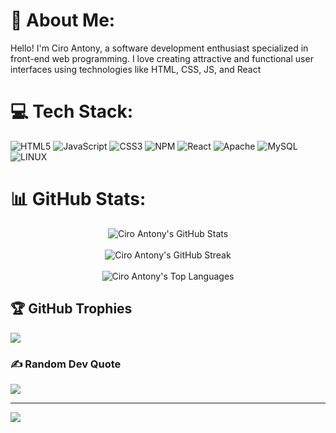 # 💫 About Me:
Hello! I'm Ciro Antony, a software development enthusiast specialized in front-end web programming. I love creating attractive and functional user interfaces using technologies like HTML, CSS, JS, and React


# 💻 Tech Stack:
![HTML5](https://img.shields.io/badge/html5-%23E34F26.svg?style=for-the-badge&logo=html5&logoColor=white) ![JavaScript](https://img.shields.io/badge/javascript-%23323330.svg?style=for-the-badge&logo=javascript&logoColor=%23F7DF1E) ![CSS3](https://img.shields.io/badge/css3-%231572B6.svg?style=for-the-badge&logo=css3&logoColor=white) ![NPM](https://img.shields.io/badge/NPM-%23000000.svg?style=for-the-badge&logo=npm&logoColor=white) ![React](https://img.shields.io/badge/react-%2320232a.svg?style=for-the-badge&logo=react&logoColor=%2361DAFB) ![Apache](https://img.shields.io/badge/apache-%23D42029.svg?style=for-the-badge&logo=apache&logoColor=white) ![MySQL](https://img.shields.io/badge/mysql-%2300f.svg?style=for-the-badge&logo=mysql&logoColor=white) ![LINUX](https://img.shields.io/badge/Linux-FCC624?style=for-the-badge&logo=linux&logoColor=black)

# 📊 GitHub Stats:
<div align="center">
    <img align="center" src="https://github-readme-stats.vercel.app/api?username=CiroAntony&theme=react&hide_border=false&include_all_commits=true&count_private=true" alt="Ciro Antony's GitHub Stats">
    <br><br>
    <img align="center" src="https://github-readme-streak-stats.herokuapp.com/?user=CiroAntony&theme=react&hide_border=false" alt="Ciro Antony's GitHub Streak">
    <br><br>
    <img align="center" src="https://github-readme-stats.vercel.app/api/top-langs/?username=CiroAntony&theme=react&hide_border=false&include_all_commits=true&count_private=true&layout=compact" alt="Ciro Antony's Top Languages">
</div>

## 🏆 GitHub Trophies
![](https://github-profile-trophy.vercel.app/?username=CiroAntony&theme=radical&no-frame=true&no-bg=false&margin-w=4)

### ✍️ Random Dev Quote
![](https://quotes-github-readme.vercel.app/api?type=vetical&theme=radical)

---
[![](https://visitcount.itsvg.in/api?id=CiroAntony&icon=8&color=1)](https://visitcount.itsvg.in)

<!-- Proudly created with GPRM ( https://gprm.itsvg.in ) -->
